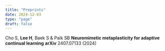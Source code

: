 ```yaml
---
title: "Preprints"
date: 2024-12-03
type: "page"
draft: false
---
```


Cho S, __Lee H__, Baek S & Paik SB
**Neuromimetic metaplasticity for adaptive continual learning**
**arXiv** 2407.07133 (2024)